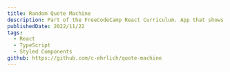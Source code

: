 ```yaml
---
title: Random Quote Machine
description: Part of the FreeCodeCamp React Curriculum. App that shows random quotes and lets users tweet them. Focus on Neumorphic styling.
publishedDate: 2022/11/22
tags:
  - React
  - TypeScript
  - Styled Components
github: https://github.com/c-ehrlich/quote-machine
---
```

